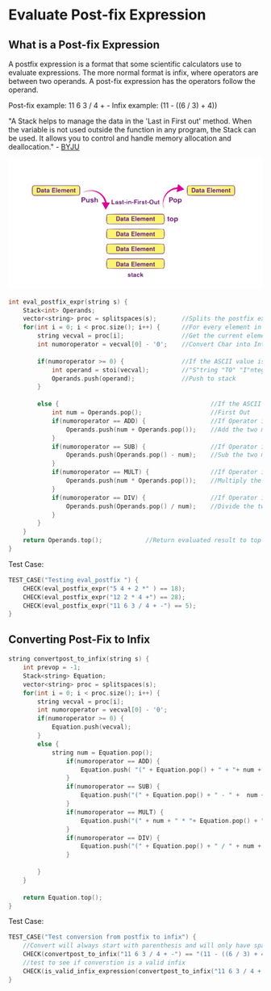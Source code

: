 # Evaluate Post-fix Expression

## What is a Post-fix Expression 
A postfix expression is a format that some scientific calculators use to evaluate expressions. The more normal format is infix, where operators are between two operands.  A post-fix expression has the operators follow the operand.

Post-fix example: 11 6 3 / 4 + -
Infix example: (11 - ((6 / 3) + 4))

"A Stack helps to manage the data in the 'Last in First out' method. When the variable is not used outside the function in any program, the Stack can be used. It allows you to control and handle memory allocation and deallocation." - [BYJU](https://byjus.com/gate/stack-and-its-applications/#:~:text=A%20Stack%20helps%20to%20manage,handle%20memory%20allocation%20and%20deallocation.)


![stack](stack.png)

```cpp
int eval_postfix_expr(string s) {
    Stack<int> Operands;                        
    vector<string> proc = splitspaces(s);       //Splits the postfix expression into an array of strings
    for(int i = 0; i < proc.size(); i++) {      //For every element in the postfix expression
        string vecval = proc[i];                //Get the current element in the array
        int numoroperator = vecval[0] - '0';    //Convert Char into Int
    
        if(numoroperator >= 0) {                //If the ASCII value is positive (eg. is a number)
            int operand = stoi(vecval);         //"S"tring "TO" "I"nteger
            Operands.push(operand);             //Push to stack
        }

        else {                                          //If the ASCII value is negitive (eg. is a Operator)
            int num = Operands.pop();                   //First Out
            if(numoroperator == ADD) {                  //If Operator is +
                Operands.push(num + Operands.pop());    //Add the two most recent numbers
            }
            if(numoroperator == SUB) {                  //If Operator is -
                Operands.push(Operands.pop() - num);    //Sub the two most recent numbers
            }
            if(numoroperator == MULT) {                 //If Operator is *
                Operands.push(num * Operands.pop());    //Multiply the two most recent numbers
            }
            if(numoroperator == DIV) {                  //If Operator is /
                Operands.push(Operands.pop() / num);    //Divide the two most recent numbers
            }
        }
    }
    return Operands.top();            //Return evaluated result to top of stack
}
```

Test Case: 

```cpp
TEST_CASE("Testing eval_postfix ") {
    CHECK(eval_postfix_expr("5 4 + 2 *" ) == 18);
    CHECK(eval_postfix_expr("12 2 * 4 +") == 28);
    CHECK(eval_postfix_expr("11 6 3 / 4 + -") == 5);
}
```

## Converting Post-Fix to Infix


```cpp
string convertpost_to_infix(string s) {
    int prevop = -1;
    Stack<string> Equation;
    vector<string> proc = splitspaces(s);
    for(int i = 0; i < proc.size(); i++) {
        string vecval = proc[i];
        int numoroperator = vecval[0] - '0'; 
        if(numoroperator >= 0) {
            Equation.push(vecval);
        }
        else {
            string num = Equation.pop();
                if(numoroperator == ADD) {
                    Equation.push( "(" + Equation.pop() + " + "+ num + ")");
                }
                if(numoroperator == SUB) {
                    Equation.push("(" + Equation.pop() + " - " +  num + ")");
                }
                if(numoroperator == MULT) {
                    Equation.push("(" + num + " * "+ Equation.pop() + ")");
                }
                if(numoroperator == DIV) {
                    Equation.push("(" + Equation.pop() + " / " + num + ")");
                }

        }
    }
    
    return Equation.top();
}
```
Test Case:

```cpp
TEST_CASE("Test conversion from postfix to infix") {
    //Convert will always start with parenthesis and will only have spaces between nums and operators but not parentheses
    CHECK(convertpost_to_infix("11 6 3 / 4 + -") == "(11 - ((6 / 3) + 4))");
    //test to see if converstion is a valid infix
    CHECK(is_valid_infix_expression(convertpost_to_infix("11 6 3 / 4 + -")) == true);
}
```